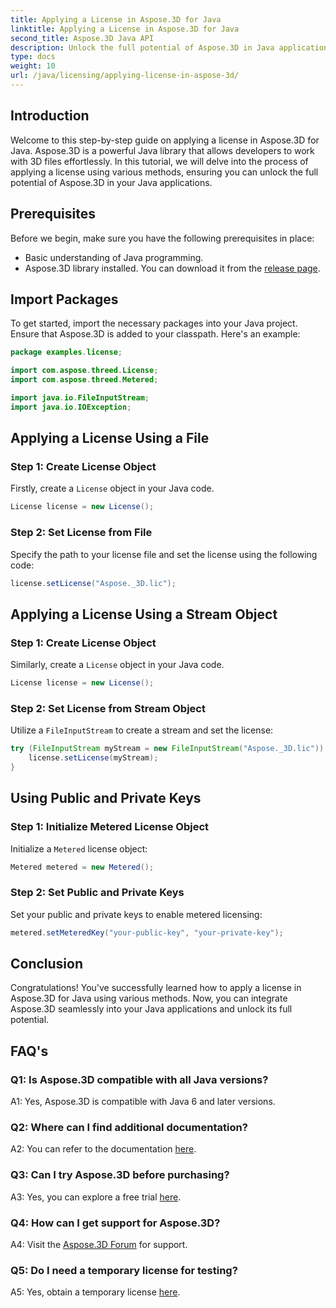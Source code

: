 ```yaml
---
title: Applying a License in Aspose.3D for Java
linktitle: Applying a License in Aspose.3D for Java
second_title: Aspose.3D Java API
description: Unlock the full potential of Aspose.3D in Java applications by following our comprehensive guide on applying licenses.
type: docs
weight: 10
url: /java/licensing/applying-license-in-aspose-3d/
---
```

## Introduction

Welcome to this step-by-step guide on applying a license in Aspose.3D for Java. Aspose.3D is a powerful Java library that allows developers to work with 3D files effortlessly. In this tutorial, we will delve into the process of applying a license using various methods, ensuring you can unlock the full potential of Aspose.3D in your Java applications.

## Prerequisites

Before we begin, make sure you have the following prerequisites in place:

- Basic understanding of Java programming.
- Aspose.3D library installed. You can download it from the [release page](https://releases.aspose.com/3d/java/).

## Import Packages

To get started, import the necessary packages into your Java project. Ensure that Aspose.3D is added to your classpath. Here's an example:

```java
package examples.license;

import com.aspose.threed.License;
import com.aspose.threed.Metered;

import java.io.FileInputStream;
import java.io.IOException;
```

## Applying a License Using a File

### Step 1: Create License Object

Firstly, create a `License` object in your Java code.

```java
License license = new License();
```

### Step 2: Set License from File

Specify the path to your license file and set the license using the following code:

```java
license.setLicense("Aspose._3D.lic");
```

## Applying a License Using a Stream Object

### Step 1: Create License Object

Similarly, create a `License` object in your Java code.

```java
License license = new License();
```

### Step 2: Set License from Stream Object

Utilize a `FileInputStream` to create a stream and set the license:

```java
try (FileInputStream myStream = new FileInputStream("Aspose._3D.lic")) {
    license.setLicense(myStream);
}
```

## Using Public and Private Keys

### Step 1: Initialize Metered License Object

Initialize a `Metered` license object:

```java
Metered metered = new Metered();
```

### Step 2: Set Public and Private Keys

Set your public and private keys to enable metered licensing:

```java
metered.setMeteredKey("your-public-key", "your-private-key");
```

## Conclusion

Congratulations! You've successfully learned how to apply a license in Aspose.3D for Java using various methods. Now, you can integrate Aspose.3D seamlessly into your Java applications and unlock its full potential.

## FAQ's

### Q1: Is Aspose.3D compatible with all Java versions?

A1: Yes, Aspose.3D is compatible with Java 6 and later versions.

### Q2: Where can I find additional documentation?

A2: You can refer to the documentation [here](https://reference.aspose.com/3d/java/).

### Q3: Can I try Aspose.3D before purchasing?

A3: Yes, you can explore a free trial [here](https://releases.aspose.com/).

### Q4: How can I get support for Aspose.3D?

A4: Visit the [Aspose.3D Forum](https://forum.aspose.com/c/3d/18) for support.

### Q5: Do I need a temporary license for testing?

A5: Yes, obtain a temporary license [here](https://purchase.aspose.com/temporary-license/).
